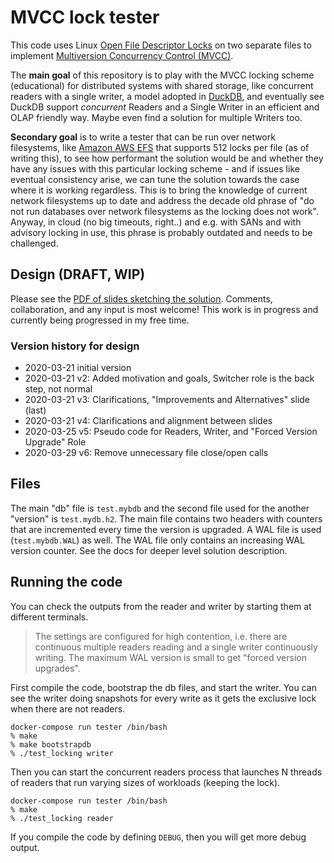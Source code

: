 # MVCC lock tester

This code uses Linux [Open File Descriptor Locks](https://www.gnu.org/software/libc/manual/html_node/Open-File-Description-Locks.html) on two separate files to implement [Multiversion Concurrency Control (MVCC)](https://en.wikipedia.org/wiki/Multiversion_concurrency_control).

The **main goal** of this repository is to play with the MVCC locking scheme (educational) for distributed systems with shared storage, like concurrent readers with a single writer, a model adopted in [DuckDB](https://github.com/cwida/duckdb), and eventually see DuckDB support *concurrent* Readers and a Single Writer in an efficient and OLAP friendly way. Maybe even find a solution for multiple Writers too.

**Secondary goal** is to write a tester that can be run over network filesystems, like [Amazon AWS EFS](https://aws.amazon.com/efs/) that supports 512 locks per file (as of writing this), to see how performant the solution would be and whether they have any issues with this particular locking scheme - and if issues like eventual consistency arise, we can tune the solution towards the case where it is working regardless. This is to bring the knowledge of current network filesystems up to date and address the decade old phrase of "do not run databases over network filesystems as the locking does not work". Anyway, in cloud (no big timeouts, right..) and e.g. with SANs and with advisory locking in use, this phrase is probably outdated and needs to be challenged.

## Design (DRAFT, WIP)

Please see the [PDF of slides sketching the solution](doc/Switcher%20role%20for%20concurrent%20Readers%20and%20a%20Single%20Writer%20MVCC.pdf). Comments, collaboration, and any input is most welcome! This work is in progress and currently being progressed in my free time.

### Version history for design

- 2020-03-21 initial version
- 2020-03-21 v2: Added motivation and goals, Switcher role is the back step, not normal
- 2020-03-21 v3: Clarifications, "Improvements and Alternatives" slide (last)
- 2020-03-21 v4: Clarifications and alignment between slides
- 2020-03-25 v5: Pseudo code for Readers, Writer, and "Forced Version Upgrade" Role
- 2020-03-29 v6: Remove unnecessary file close/open calls

## Files

The main "db" file is `test.mybdb` and the second file used for the another "version" is `test.mydb.h2`. The main file contains two headers with counters that are incremented every time the version is upgraded. A WAL file is used (`test.mybdb.WAL`) as well. The WAL file only contains an increasing WAL version counter. See the docs for deeper level solution description.

## Running the code

You can check the outputs from the reader and writer by starting them at different terminals.

> The settings are configured for high contention, i.e. there are continuous multiple readers reading and a single writer continuously writing. The maximum WAL version is small to get "forced version upgrades".

First compile the code, bootstrap the db files, and start the writer. You can see the writer doing snapshots for every write as it gets the exclusive lock when there are not readers.

```shell
docker-compose run tester /bin/bash
% make
% make bootstrapdb
% ./test_locking writer
```

Then you can start the concurrent readers process that launches N threads of readers that run varying sizes of workloads (keeping the lock).

```shell
docker-compose run tester /bin/bash
% make
% ./test_locking reader
```

If you compile the code by defining `DEBUG`, then you will get more debug output.
